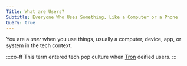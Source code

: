 ```yaml
---
Title: What are Users?
Subtitle: Everyone Who Uses Something, Like a Computer or a Phone
Query: true
---
```


You are a *user* when you use things, usually a computer, device, app, or system in the tech context.

:::co-ff
This term entered tech pop culture when [Tron](/reviews/films/tron/) deified users.
:::
